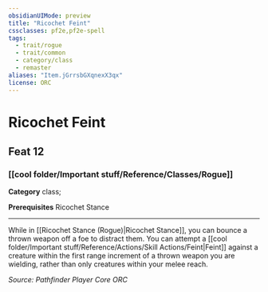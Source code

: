 ```yaml
---
obsidianUIMode: preview
title: "Ricochet Feint"
cssclasses: pf2e,pf2e-spell
tags:
  - trait/rogue
  - trait/common
  - category/class
  - remaster
aliases: "Item.jGrrsbGXqnexX3qx"
license: ORC
---
```

# Ricochet Feint
## Feat 12
### [[cool folder/Important stuff/Reference/Classes/Rogue]]

**Category** class; 



**Prerequisites** Ricochet Stance
* * *
While in [[Ricochet Stance (Rogue)|Ricochet Stance]], you can bounce a thrown weapon off a foe to distract them. You can attempt a [[cool folder/Important stuff/Reference/Actions/Skill Actions/Feint|Feint]] against a creature within the first range increment of a thrown weapon you are wielding, rather than only creatures within your melee reach.

*Source: Pathfinder Player Core*
*ORC*